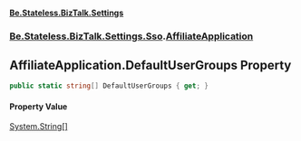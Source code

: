 #### [Be.Stateless.BizTalk.Settings](README.md 'README')
### [Be.Stateless.BizTalk.Settings.Sso](Be.Stateless.BizTalk.Settings.Sso.md 'Be.Stateless.BizTalk.Settings.Sso').[AffiliateApplication](AffiliateApplication.md 'Be.Stateless.BizTalk.Settings.Sso.AffiliateApplication')

## AffiliateApplication.DefaultUserGroups Property

```csharp
public static string[] DefaultUserGroups { get; }
```

#### Property Value
[System.String](https://docs.microsoft.com/en-us/dotnet/api/System.String 'System.String')[[]](https://docs.microsoft.com/en-us/dotnet/api/System.Array 'System.Array')